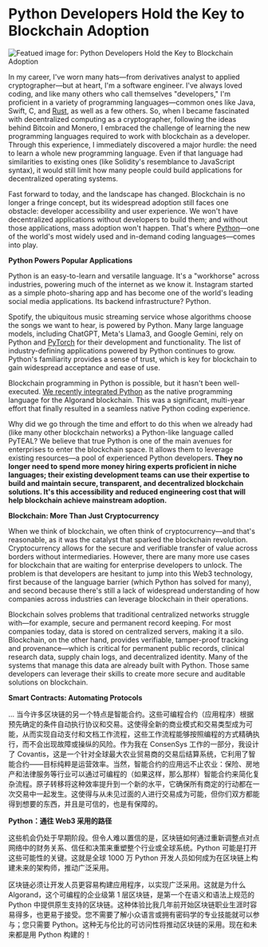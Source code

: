 # Python Developers Hold the Key to Blockchain Adoption

![Featued image for: Python Developers Hold the Key to Blockchain Adoption](https://cdn.thenewstack.io/media/2024/07/a6a7557e-eye-2005639_1280-1024x613.jpg)

In my career, I've worn many hats—from derivatives analyst to applied cryptographer—but at heart, I'm a software engineer. I've always loved coding, and like many others who call themselves "developers," I'm proficient in a variety of programming languages—common ones like Java, Swift, C, and [Rust](https://thenewstack.io/rust-the-future-of-fail-safe-software-development/), as well as a few others. So, when I became fascinated with decentralized computing as a cryptographer, following the ideas behind Bitcoin and Monero, I embraced the challenge of learning the new programming languages required to work with blockchain as a developer. Through this experience, I immediately discovered a major hurdle: the need to learn a whole new programming language. Even if that language had similarities to existing ones (like Solidity's resemblance to JavaScript syntax), it would still limit how many people could build applications for decentralized operating systems.

Fast forward to today, and the landscape has changed. Blockchain is no longer a fringe concept, but its widespread adoption still faces one obstacle: developer accessibility and user experience. We won't have decentralized applications without developers to build them; and without those applications, mass adoption won't happen. That's where [Python](https://thenewstack.io/what-is-python/)—one of the world's most widely used and in-demand coding languages—comes into play.

**Python Powers Popular Applications**

Python is an easy-to-learn and versatile language. It's a "workhorse" across industries, powering much of the internet as we know it. Instagram started as a simple photo-sharing app and has become one of the world's leading social media applications. Its backend infrastructure? Python.

Spotify, the ubiquitous music streaming service whose algorithms choose the songs we want to hear, is powered by Python. Many large language models, including ChatGPT, Meta's Llama3, and Google Gemini, rely on Python and [PyTorch](https://thenewstack.io/pytorch-takes-ai-ml-back-to-its-research-open-source-roots/) for their development and functionality. The list of industry-defining applications powered by Python continues to grow. Python's familiarity provides a sense of trust, which is key for blockchain to gain widespread acceptance and ease of use.

Blockchain programming in Python is possible, but it hasn't been well-executed. [We recently integrated Python](https://thenewstack.io/algokit-python-toolkit-for-blockchain/) as the native programming language for the Algorand blockchain. This was a significant, multi-year effort that finally resulted in a seamless native Python coding experience.

Why did we go through the time and effort to do this when we already had (like many other blockchain networks) a Python-like language called PyTEAL? We believe that true Python is one of the main avenues for enterprises to enter the blockchain space. It allows them to leverage existing resources—a pool of experienced Python developers. **They no longer need to spend more money hiring experts proficient in niche languages; their existing development teams can use their expertise to build and maintain secure, transparent, and decentralized blockchain solutions. It's this accessibility and reduced engineering cost that will help blockchain achieve mainstream adoption.**

**Blockchain: More Than Just Cryptocurrency**

When we think of blockchain, we often think of cryptocurrency—and that's reasonable, as it was the catalyst that sparked the blockchain revolution. Cryptocurrency allows for the secure and verifiable transfer of value across borders without intermediaries. However, there are many more use cases for blockchain that are waiting for enterprise developers to unlock. The problem is that developers are hesitant to jump into this Web3 technology, first because of the language barrier (which Python has solved for many), and second because there's still a lack of widespread understanding of how companies across industries can leverage blockchain in their operations.

Blockchain solves problems that traditional centralized networks struggle with—for example, secure and permanent record keeping. For most companies today, data is stored on centralized servers, making it a silo. Blockchain, on the other hand, provides verifiable, tamper-proof tracking and provenance—which is critical for permanent public records, clinical research data, supply chain logs, and decentralized identity. Many of the systems that manage this data are already built with Python. Those same developers can leverage their skills to create more secure and auditable solutions on blockchain.

**Smart Contracts: Automating Protocols**

...
当今许多区块链的另一个特点是智能合约。这些可编程合约（应用程序）根据预先确定的条件自动执行协议和交易。这使得全新的商业模式和交易类型成为可能，从而实现自动支付和文档工作流程，这些工作流程能够按照编程的方式精确执行，而不会出现故障或操纵的风险。作为我在 ConsenSys 工作的一部分，我设计了 Covantis，这是一个针对全球最大农业贸易商的交易后结算系统，它利用了智能合约——目标纯粹是运营效率。当然，智能合约的应用远不止农业：保险、房地产和法律服务等行业可以通过可编程的（如果这样，那么那样）智能合约来简化复杂流程。原子转移将这种效率提升到一个新的水平，它确保所有商定的行动都在一次交易中一起发生。这使得与从未见过面的人进行交易成为可能，但你们双方都能得到想要的东西，并且是可信的，也是有保障的。

**Python：通往 Web3 采用的路径**

这些机会仍处于早期阶段。但令人难以置信的是，区块链如何通过重新调整点对点网络中的财务关系、信任和决策来重塑整个行业或全球系统。Python 可能是打开这些可能性的关键。这就是全球 1000 万 Python 开发人员如何成为在区块链上构建未来的架构师，推动广泛采用。

区块链必须让开发人员更容易构建应用程序，以实现广泛采用。这就是为什么 Algorand，这个可编程的企业级第 1 层区块链，是第一个在语义和语法上规范的 Python 中提供原生支持的区块链。这种体验比我几年前开始区块链职业生涯时容易得多，也更易于接受。您不需要了解小众语言或拥有密码学的专业技能就可以参与；您只需要 Python。这种无与伦比的可访问性将推动区块链的采用。现在和未来都是用 Python 构建的！